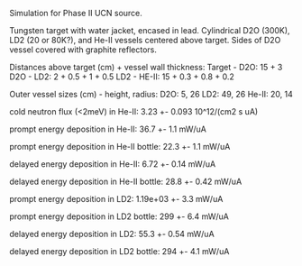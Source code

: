 Simulation for Phase II UCN source.

Tungsten target with water jacket, encased in lead.
Cylindrical D2O (300K), LD2 (20 or 80K?), and He-II vessels centered above target.
Sides of D2O vessel covered with graphite reflectors.

Distances above target (cm) + vessel wall thickness:
Target - D2O: 15 + 3
D2O - LD2: 2 + 0.5 + 1 + 0.5
LD2 - HE-II: 15 + 0.3 + 0.8 + 0.2

Outer vessel sizes (cm) - height, radius:
D2O: 5, 26
LD2: 49, 26
He-II: 20, 14

cold neutron flux (<2meV) in He-II:
3.23 +- 0.093 10^12/(cm2 s uA)

prompt energy deposition in He-II:
36.7 +- 1.1 mW/uA

prompt energy deposition in He-II bottle:
22.3 +- 1.1 mW/uA

delayed energy deposition in He-II:
6.72 +- 0.14 mW/uA

delayed energy deposition in He-II bottle:
28.8 +- 0.42 mW/uA

prompt energy deposition in LD2:
1.19e+03 +- 3.3 mW/uA

prompt energy deposition in LD2 bottle:
299 +- 6.4 mW/uA

delayed energy deposition in LD2:
55.3 +- 0.54 mW/uA

delayed energy deposition in LD2 bottle:
294 +- 4.1 mW/uA

